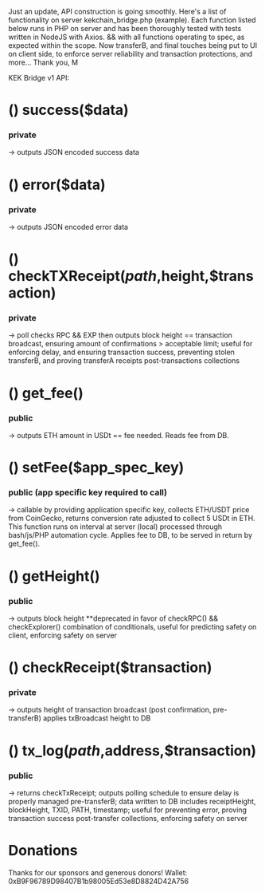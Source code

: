 Just an update, API construction is going smoothly. Here's a list of functionality on server kekchain_bridge.php (example). Each function listed below runs in PHP on server and has been thoroughly tested with tests written in NodeJS with Axios. && with all functions operating to spec, as expected within the scope. Now transferB, and final touches being put to UI on client side, to enforce server reliability and transaction protections, and more... Thank you, M

 KEK Bridge v1 API:

# () success($data)
### private
-> outputs JSON encoded success data

# () error($data) 
### private
-> outputs JSON encoded error data

# () checkTXReceipt($path,$height,$transaction) 
### private
-> poll checks RPC && EXP then outputs block height == transaction broadcast, ensuring amount of confirmations > acceptable limit; useful for enforcing delay, and ensuring transaction success, preventing stolen transferB, and proving transferA receipts post-transactions collections

# () get_fee() 
### public
-> outputs ETH amount in USDt == fee needed. Reads fee from DB.

# () setFee($app_spec_key) 
### public (app specific key required to call)
-> callable by providing application specific key, collects ETH/USDT price from CoinGecko, returns conversion rate adjusted to collect 5 USDt in ETH. This function runs on interval at server (local) processed through bash/js/PHP automation cycle. Applies fee to DB, to be served in return by get_fee().

# () getHeight()
### public
-> outputs block height **deprecated in favor of checkRPC() && checkExplorer() combination of conditionals, useful for predicting safety on client, enforcing safety on server 

# () checkReceipt($transaction)
### private
-> outputs height of transaction broadcast (post confirmation, pre-transferB) applies txBroadcast height to DB

# () tx_log($path,$address,$transaction)
### public
-> returns checkTxReceipt; outputs polling schedule to ensure delay is properly managed pre-transferB; data written to DB includes receiptHeight, blockHeight, TXID, PATH, timestamp; useful for preventing error, proving transaction success post-transfer collections, enforcing safety on server

# Donations 
Thanks for our sponsors and generous donors!
Wallet: 0xB9F96789D98407B1b98005Ed53e8D8824D42A756
